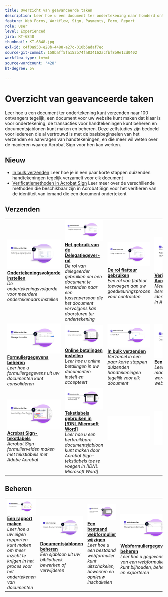 ```yaml
---
title: Overzicht van geavanceerde taken
description: Leer hoe u een document ter ondertekening naar honderd ontvangers tegelijk verzendt, een document maakt dat klaar is voor ondertekening voor uw website, de transacties voor handtekeningen beheert en documentsjablonen maakt en beheert
feature: Web Forms, Workflow, Sign, Payments, Form, Report
role: User
level: Experienced
jira: KT-6848
thumbnail: KT-6848.jpg
exl-id: c4f0a953-e28b-4488-a27c-010b5adaf7ec
source-git-commit: 158baff5fa152b74fa834162acfbf8b9e1cd0402
workflow-type: tm+mt
source-wordcount: '428'
ht-degree: 5%

---
```


# Overzicht van geavanceerde taken

Leer hoe u een document ter ondertekening kunt verzenden naar 100 ontvangers tegelijk, een document voor uw website kunt maken dat klaar is voor ondertekening, de transacties voor handtekeningen kunt beheren en documentsjablonen kunt maken en beheren. Deze zelfstudies zijn bedoeld voor iedereen die al vertrouwd is met de basisbeginselen van het verzenden en aanvragen van handtekeningen, en die meer wil weten over de manieren waarop Acrobat Sign voor hen kan werken.

## Nieuw

* [In bulk verzenden](megasign.md)
Leer hoe je in een paar korte stappen duizenden handtekeningen tegelijk verzamelt voor elk document
* [Verificatiemethoden in Acrobat Sign](authentication-methods.md)
Leer meer over de verschillende methoden die beschikbaar zijn in Acrobat Sign voor het verifiëren van de identiteit van iemand die een document ondertekent

## Verzenden

<table style="table-layout:fixed">
<tr>
  <td>
    <a href="setting-up-routing.md">
      <img alt="Ondertekeningsvolgorde instellen" src="../assets/Routing.png">
    </a>
    <div>
    <a href="setting-up-routing.md"><strong>Ondertekeningsvolgorde instellen</strong></a>
    </div>
    <em>De ondertekeningsvolgorde voor meerdere ondertekenaars instellen</em>
    <br>
  </td>
  <td>
    <a href="delegate-signature.md">
      <img alt="Delegeren naar iemand anders" src="../assets/Delegating.png" />
    </a>  
    <div>
    <a href="delegate-signature.md"><strong>Het gebruik van de Delegatiegever-rol</strong></a>
    </div>
    <em>De rol van delegeerder gebruiken om een document te verzenden naar een tussenpersoon die het document vervolgens kan doorsturen ter ondertekening</em>
    <br>
  </td>
  <td>
    <a href="add-an-approver.md">
      <img alt="De rol fiatteur gebruiken" src="../assets/Approver.png" />
    </a>
    <div>
    <a href="add-an-approver.md"><strong>De rol fiatteur gebruiken</strong></a>
    </div>
    <em>Een rol van fiatteur toevoegen aan uw goedkeuringsproces voor contracten</em>
    <br>
  </td>
  <td>
    <a href="authentication-methods.md">
      <img alt="Verificatiemethoden in Acrobat Sign" src="../assets/authentication.png" />
    </a>
    <div>
    <a href="authentication-methods.md"><strong>Verificatiemethoden in Acrobat Sign</strong></a>
    </div>
    <em>Meer informatie over het bereik van identiteitsverificatiemethoden in Acrobat Sign</em>
    <br>
  </td>
</tr>
<tr>
  <td>
      <a href="manage-form-data.md">
        <img alt="Formuliergegevens beheren" src="../assets/manage-form-data.png" />
      </a>
      <div>
      <a href="manage-form-data.md"><strong>Formuliergegevens beheren</strong></a>
      </div>
      <em>Leer hoe u formuliergegevens uit uw documenten kunt consolideren</em>
      <br>
    </td>
  <td>
    <a href="set-up-online-payments.md">
      <img alt="Online betalingen instellen" src="../assets/Payments.png" />
    </a>
    <div>
    <a href="set-up-online-payments.md"><strong>Online betalingen instellen</strong></a>
    </div>
    <em>Leer hoe u online betalingen in uw documenten instelt en accepteert</em>
    <br>
  </td>
  <td>
      <a href="megasign.md">
        <img alt="In bulk verzenden" src="../assets/send-in-bulk.png" />
      </a>
      <div>
      <a href="megasign.md"><strong>In bulk verzenden</strong></a>
      </div>
      <em>Verzamel in een paar korte stappen duizenden handtekeningen tegelijk voor elk document</em>
      <br>
  </td>
 <td>
      <a href="webform.md">
        <img alt="Een webformulier maken" src="../assets/Webform.png" />
    </a>
      <div>
      <a href="webform.md"><strong>Een webformulier maken</strong></a>
      </div>
      <em>Leer hoe u een document maakt dat elektronisch kan worden ondertekend op uw website</em>
      <br>
  </td>
</tr>
<tr>
  <td>
      <a href="adobe-sign-text-tagging.md">
        <img alt="Acrobat Sign-tekstlabels" src="../assets/Text-Tagging.png" />
    </a>
      <div>
      <a href="adobe-sign-text-tagging.md"><strong>Acrobat Sign-tekstlabels</strong></a>
      </div>
      <em>Acrobat Sign-formuliervelden maken met tekstlabels met Adobe Acrobat</em>
      <br>
    </td>
  <td>
    <a href="text-tagging-word.md">
      <img alt="Tekstlabels gebruiken in [!DNL Microsoft Word]" src="../assets/Wordtexttagging.png" />
  </a>
    <div>
    <a href="text-tagging-word.md"><strong>Tekstlabels gebruiken in [!DNL Microsoft Word]</strong></a>
    </div>
    <em>Leer hoe u een herbruikbare documentsjabloon kunt maken door Acrobat Sign-tekstlabels toe te voegen in [!DNL Microsoft Word]</em>
    <br>
  </td>
  <td>
    <img alt="Spacer" src="../assets/Whitespacer.png" />
    <div>
    <br>
  </td>
  <td>
    <img alt="Spacer" src="../assets/Whitespacer.png" />
    <div>
    <br>
  </td>
</tr>
</table>

## Beheren

<table style="table-layout:fixed">
<tr>
<td>
    <a href="creating-a-report.md">
      <img alt="Een rapport maken" src="../assets/Report.png" />
    </a>
    <div>
    <a href="creating-a-report.md"><strong>Een rapport maken</strong></a>
    </div>
    <em>Leer hoe u uw eigen rapporten kunt maken om meer inzicht te krijgen in het proces voor het ondertekenen van documenten</em>
    <br>
  </td>
  <td>
    <a href="edit-a-template.md">
      <img alt="Documentsjablonen beheren" src="../assets/ManageTemplate.png" />
    </a>
    <div>
    <a href="edit-a-template.md"><strong>Documentsjablonen beheren</strong></a>
    </div>
    <em>Een sjabloon uit uw bibliotheek bewerken of verwijderen</em>
    <br>
  </td>
  <td>
    <a href="modify-webform.md">
      <img alt="Een bestaand webformulier wijzigen" src="../assets/Modifywebform.png" />
    </a>
    <div>
    <a href="modify-webform.md"><strong>Een bestaand webformulier wijzigen</strong></a>
    </div>
    <em>Leer hoe u een bestaand webformulier kunt uitschakelen, bewerken en opnieuw inschakelen</em>
    <br>
  </td>  
  <td>
    <a href="manage-webform-data.md">
      <img alt="Webformuliergegevens beheren" src="../assets/Managewebform.png" />
    </a>
    <div>
    <a href="manage-webform-data.md"><strong>Webformuliergegevens beheren</strong></a>
    </div>
    <em>Leer hoe u gegevens van een webformulier kunt bijhouden, beheren en exporteren</em>
    <br>
  </td>  
</tr>
</table>